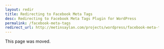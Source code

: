 ```yaml
---
layout: redir
title: Redirecting to Facebook Meta Tags
desc: Redirecting to Facebook Meta Tags Plugin for WordPress
permalink: /facebook-meta-tags
redirect_url: http://metinsaylan.com/projects/wordpress/facebook-meta-tags/
---
```


This page was moved.
